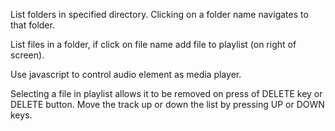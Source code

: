 List folders in specified directory. Clicking on a folder name navigates to that folder.

List files in a folder, if click on file name add file to playlist (on right of screen).

Use javascript to control audio element as media player.

Selecting a file in playlist allows it to be removed on press of DELETE key or DELETE button. Move the track up or down the list by pressing UP or DOWN keys.
